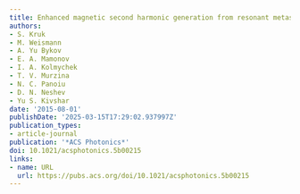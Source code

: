 ```yaml
---
title: Enhanced magnetic second harmonic generation from resonant metasurfaces
authors:
- S. Kruk
- M. Weismann
- A. Yu Bykov
- E. A. Mamonov
- I. A. Kolmychek
- T. V. Murzina
- N. C. Panoiu
- D. N. Neshev
- Yu S. Kivshar
date: '2015-08-01'
publishDate: '2025-03-15T17:29:02.937997Z'
publication_types:
- article-journal
publication: '*ACS Photonics*'
doi: 10.1021/acsphotonics.5b00215
links:
- name: URL
  url: https://pubs.acs.org/doi/10.1021/acsphotonics.5b00215
---
```

